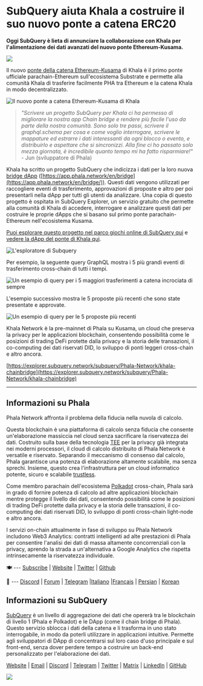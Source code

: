 # SubQuery aiuta Khala a costruire il suo nuovo ponte a catena ERC20

**Oggi SubQuery è lieta di annunciare la collaborazione con Khala per l'alimentazione dei dati avanzati del nuovo ponte Ethereum-Kusama.**

![](https://miro.medium.com/max/700/1*rXooUCLYTT3rWp-mXSryxg.png)

Il nuovo [ponte della catena Ethereum-Kusama](https://app.phala.network/en/bridge/) di Khala è il primo ponte ufficiale parachain-Ethereum sull'ecosistema Substrate e permette alla comunità Khala di trasferire facilmente PHA tra Ethereum e la catena Khala in modo decentralizzato.

![Il nuovo ponte a catena Ethereum-Kusama di Khala](https://miro.medium.com/max/700/1*9k8TLUugLCsXHWOHlU2Gkg.png)

> _"Scrivere un progetto SubQuery per Khala ci ha permesso di migliorare la nostra app Chain bridge e rendere più facile l'uso da parte della nostra comunità. Sono solo tre passi, scrivere il graphql.schema per cosa e come voglio interrogare, scrivere le mappature ed estrarre i dati interessanti da ogni blocco o evento, e distribuirlo e aspettare che si sincronizzi. Alla fine ci ho passato solo mezza giornata, è incredibile quanto tempo mi ha fatto risparmiare!"_ - Jun (sviluppatore di Phala)

Khala ha scritto un progetto SubQuery che indicizza i dati per la loro nuova [bridge dApp](https://app.phala.network/en/bridge/) ([https://app.phala.network/en/bridge](https://app.phala.network/en/bridge/)). Questi dati vengono utilizzati per raccogliere eventi di trasferimento, approvazioni di proposte e altro per poi presentarli nella dApp per tutti gli utenti da analizzare. Una copia di questo progetto è ospitata in SubQuery Explorer, un servizio gratuito che permette alla comunità di Khala di accedere, interrogare e analizzare questi dati per costruire le proprie dApps che si basano sul primo ponte parachain-Ethereum nell'ecosistema Kusama.

[Puoi esplorare questo progetto nel parco giochi online di SubQuery qui](https://explorer.subquery.network/subquery/Phala-Network/khala-chainbridge) e [vedere la dApp del ponte di Khala qui](https://app.phala.network/en/bridge/).

![L'esploratore di Subquery](https://miro.medium.com/max/700/1*epyc3vnlRiWwEXN27lgZgw.png)

Per esempio, la seguente query GraphQL mostra i 5 più grandi eventi di trasferimento cross-chain di tutti i tempi.

![Un esempio di query per i 5 maggiori trasferimenti a catena incrociata di sempre](https://miro.medium.com/max/700/1*lQiiQgti75yb1tVoXXxipw.png)

L'esempio successivo mostra le 5 proposte più recenti che sono state presentate e approvate.

![Un esempio di query per le 5 proposte più recenti](https://miro.medium.com/max/700/1*SdlwnW-kkqZ_Lh4h7KFhtw.png)

Khala Network è la pre-mainnet di Phala su Kusama, un cloud che preserva la privacy per le applicazioni blockchain, consentendo possibilità come le posizioni di trading DeFi protette dalla privacy e la storia delle transazioni, il co-computing dei dati riservati DID, lo sviluppo di ponti leggeri cross-chain e altro ancora.

[https://explorer.subquery.network/subquery/Phala-Network/khala-chainbridge](https://explorer.subquery.network/subquery/Phala-Network/khala-chainbridge)

---

## Informazioni su Phala

Phala Network affronta il problema della fiducia nella nuvola di calcolo.

Questa blockchain è una piattaforma di calcolo senza fiducia che consente un'elaborazione massiccia nel cloud senza sacrificare la riservatezza dei dati. Costruito sulla base della tecnologia [TEE](https://en.wikipedia.org/wiki/Trusted_execution_environment) per la privacy già integrata nei moderni processori, il cloud di calcolo distribuito di Phala Network è versatile e riservato. Separando il meccanismo di consenso dal calcolo, Phala garantisce una potenza di elaborazione altamente scalabile, ma senza sprechi. Insieme, questo crea l'infrastruttura per un cloud informatico potente, sicuro e scalabile [trustless](https://medium.com/phala-network/phala-transparent-and-private-global-computation-cloud-2d80c70ad1e9).

Come membro parachain dell'ecosistema [Polkadot](https://polkadot.network/technology/) cross-chain, Phala sarà in grado di fornire potenza di calcolo ad altre applicazioni blockchain mentre protegge il livello dei dati, consentendo possibilità come le posizioni di trading DeFi protette dalla privacy e la storia delle transazioni, il co-computing dei dati riservati DID, lo sviluppo di ponti cross-chain light-node e altro ancora.

I servizi on-chain attualmente in fase di sviluppo su Phala Network includono Web3 Analytics: contratti intelligenti ad alte prestazioni di Phala per consentire l'analisi dei dati di massa altamente concorrenziali con la privacy, aprendo la strada a un'alternativa a Google Analytics che rispetta intrinsecamente la riservatezza individuale.

🍽 --- [Subscribe](https://mailchi.mp/fd48395f09dc/w3a-landing-page) | [Website](https://phala.network/) | [Twitter](https://twitter.com/PhalaNetwork) | [Github](https://github.com/Phala-Network)

🥤 --- [Discord](https://discord.gg/myBmQu5) | [Forum](https://forum.phala.network/) | [Telegram](https://t.me/phalanetwork) |[Italiano](https://medium.com/phala-italia/ancora-pi%C3%B9-premi-in-arrivo-fino-a-150-pha-per-ksm-e-nuove-nft-in-edizione-speciale-ba2776148de8) |[Français](https://medium.com/phala-fran%C3%A7ais/encore-plus-de-r%C3%A9compenses-jusqu%C3%A0-150-pha-par-ksm-et-de-nouveaux-nft-%C3%A9dition-sp%C3%A9ciale-9e5f7683c5b6) | [Persian](https://virgool.io/PhalaNetwork-Persian/%D8%AC%D9%88%D8%A7%DB%8C%D8%B2-%D8%A8%DB%8C%D8%B4%D8%AA%D8%B1-%D8%A8%D8%B2%D9%88%D8%AF%DB%8C-%D8%AA%D8%A7-%DB%B1%DB%B5%DB%B0-pha-%D8%A8%D9%87-%D8%A7%D8%B2%D8%A7%DB%8C-%D9%87%D8%B1-ksm-%D9%88-%D9%86%D8%B3%D8%AE%D9%87-%D9%87%D8%A7%DB%8C-nft-%D9%88%DB%8C%DA%98%D9%87-ejxonlenaxp2) | [Korean](https://medium.com/phala-%ED%95%9C%EA%B5%AD)

## Informazioni su SubQuery

[SubQuery](https://subquery.network/) è un livello di aggregazione dei dati che opererà tra le blockchain di livello 1 (Phala e Polkadot) e le DApp (come il chain bridge di Phala). Questo servizio sblocca i dati della catena e li trasforma in uno stato interrogabile, in modo da poterli utilizzare in applicazioni intuitive. Permette agli sviluppatori di DApp di concentrarsi sul loro caso d'uso principale e sul front-end, senza dover perdere tempo a costruire un back-end personalizzato per l'elaborazione dei dati.

[Website](https://subquery.network/) | [Email](mailto:hello@subquery.network) | [Discord](https://discord.com/invite/78zg8aBSMG) | [Telegram](https://t.me/subquerynetwork) | [Twitter](https://twitter.com/subquerynetwork) | [Matrix](https://matrix.to/#/#subquery:matrix.org) | [LinkedIn](https://www.linkedin.com/company/subquery) | [GitHub](https://github.com/subquery)

![](https://miro.medium.com/max/600/1*3BFCkeqtKBhQXKg2C_iFwQ.gif)
